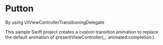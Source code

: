# Putton

By using UIViewControllerTransitioningDelegate

This sample Swift project creates a custom transition animation to replace the default animation of presentViewController(_: animated:completion:).
